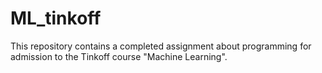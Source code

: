 # ML_tinkoff
This repository contains a completed assignment about programming for admission to the Tinkoff course "Machine Learning".
